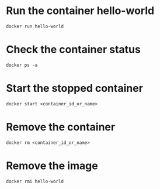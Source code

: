 # Run the container hello-world
`docker run hello-world`

# Check the container status
`docker ps -a`

# Start the stopped container
`docker start <container_id_or_name>`

# Remove the container
`docker rm <container_id_or_name>`

# Remove the image
`docker rmi hello-world`

